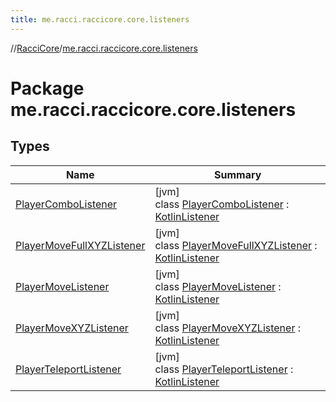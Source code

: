 ```yaml
---
title: me.racci.raccicore.core.listeners
---
```

//[RacciCore](../../index.html)/[me.racci.raccicore.core.listeners](index.html)



# Package me.racci.raccicore.core.listeners



## Types


| Name | Summary |
|---|---|
| [PlayerComboListener](-player-combo-listener/index.html) | [jvm]<br>class [PlayerComboListener](-player-combo-listener/index.html) : [KotlinListener](../me.racci.raccicore.api.extensions/-kotlin-listener/index.html) |
| [PlayerMoveFullXYZListener](-player-move-full-x-y-z-listener/index.html) | [jvm]<br>class [PlayerMoveFullXYZListener](-player-move-full-x-y-z-listener/index.html) : [KotlinListener](../me.racci.raccicore.api.extensions/-kotlin-listener/index.html) |
| [PlayerMoveListener](-player-move-listener/index.html) | [jvm]<br>class [PlayerMoveListener](-player-move-listener/index.html) : [KotlinListener](../me.racci.raccicore.api.extensions/-kotlin-listener/index.html) |
| [PlayerMoveXYZListener](-player-move-x-y-z-listener/index.html) | [jvm]<br>class [PlayerMoveXYZListener](-player-move-x-y-z-listener/index.html) : [KotlinListener](../me.racci.raccicore.api.extensions/-kotlin-listener/index.html) |
| [PlayerTeleportListener](-player-teleport-listener/index.html) | [jvm]<br>class [PlayerTeleportListener](-player-teleport-listener/index.html) : [KotlinListener](../me.racci.raccicore.api.extensions/-kotlin-listener/index.html) |

